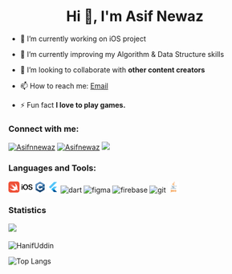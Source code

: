 <h1 align="center">Hi 👋, I'm Asif Newaz</h1>

- 🔭 I’m currently working on iOS project

- 🌱 I’m currently improving my Algorithm & Data Structure skills

- 👯 I’m looking to collaborate with **other content creators**

- 📫 How to reach me: [Email](mail.asifnewaz@gmail.com)

- ⚡ Fun fact **I love to play games.**

### Connect with me:
<!-- ![Twitter Follow](https://img.shields.io/twitter/follow/measifnewaz?label=measifnewaz&logo=twitter&style=for-the-badge)
![GitHub followers](https://img.shields.io/github/followers/Asifnewaz?logo=GitHub&style=for-the-badge) -->
<a href="https://twitter.com/iAmAsifNewaz" target="blank"><img src="https://cdn.jsdelivr.net/npm/simple-icons@3.0.1/icons/twitter.svg" alt="Asifnnewaz" height="22" width="22" /></a>
<a href="https://linkedin.com/in/measifnewaz" target="blank"><img src="https://cdn.jsdelivr.net/npm/simple-icons@3.0.1/icons/linkedin.svg" alt="Asifnewaz" height="22" width="22" /></a>
![](https://komarev.com/ghpvc/?username=Asifnewaz&color=138D75&style=flat+square&label=Total+views)


### Languages and Tools:

<p align="left">
<img src="https://raw.githubusercontent.com/github/explore/80688e429a7d4ef2fca1e82350fe8e3517d3494d/topics/swift/swift.png" alt="swift" width="22" height="22"/> <img src="https://raw.githubusercontent.com/github/explore/80688e429a7d4ef2fca1e82350fe8e3517d3494d/topics/ios/ios.png" alt="iOS" width="22" height="22"/> 
<img src="https://raw.githubusercontent.com/github/explore/80688e429a7d4ef2fca1e82350fe8e3517d3494d/topics/cpp/cpp.png" alt="cpp" width="22" height="22"/> 
<img src="https://raw.githubusercontent.com/github/explore/80688e429a7d4ef2fca1e82350fe8e3517d3494d/topics/flutter/flutter.png" alt="flutter" width="22" height="22"/> 
<img src="https://www.vectorlogo.zone/logos/dartlang/dartlang-icon.svg" alt="dart" width="22" height="22"/>  
<img src="https://www.vectorlogo.zone/logos/figma/figma-icon.svg" alt="figma" width="22" height="22"/> 
<img src="https://www.vectorlogo.zone/logos/firebase/firebase-icon.svg" alt="firebase" width="22" height="22"/>  
<img src="https://www.vectorlogo.zone/logos/git-scm/git-scm-icon.svg" alt="git" width="22" height="22"/>  
<img src="https://raw.githubusercontent.com/github/explore/80688e429a7d4ef2fca1e82350fe8e3517d3494d/topics/java/java.png" alt="java" width="22" height="22"/> 
</p>


<!-- **Stats :**  Showing a github Ranking in BD  -->
<!-- [![Asif's github ranking](https://github-readme-ranking.vercel.app/api/rank?username=Asifnewaz&country_code=bangladesh&theme=dark)](https://github.com/Muhammadsher/github-readme-ranking) -->


### Statistics
<!--<img src="https://github-readme-stats.vercel.app/api/top-langs/?username=Asifnewaz&theme=dark&hide_langs_below=1" />-->
<img src="https://github-readme-stats.vercel.app/api?username=Asifnewaz&&show_icons=true&title_color=ffffff&icon_color=a4c639&text_color=daf7dc&bg_color=151515">

<p><img align="center" src="https://github-readme-streak-stats.herokuapp.com/?user=hanifuddin15&" alt="HanifUddin"/></p>

![Top Langs](https://github-readme-stats.vercel.app/api/top-langs/?username=hanifuddin15&theme=tokyonight) 
